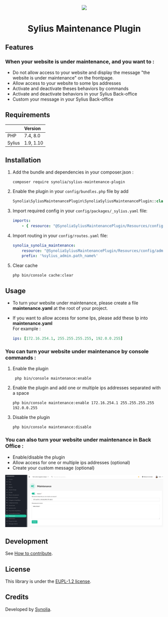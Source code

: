 <p align="center">
    <a href="https://sylius.com" target="_blank">
        <img src="https://demo.sylius.com/assets/shop/img/logo.png" />
    </a>
</p>

<h1 align="center">Sylius Maintenance Plugin</h1>


## Features

### When your website is under maintenance, and you want to :

* Do not allow access to your website and display the message "the website is under maintenance" on the frontpage.
* Allow access to your website to some Ips addresses
* Activate and deactivate theses behaviors by commands
* Activate and deactivate behaviors in your Sylius Back-office
* Custom your message in your Sylius Back-office

## Requirements

| | Version |
| :--- | :--- |
| PHP  | 7.4,  8.0 |
| Sylius | 1.9, 1.10 |

## Installation

1. Add the bundle and dependencies in your composer.json :

    ``` shell   
    composer require synolia/sylius-maintenance-plugin
    ```

2. Enable the plugin in your `config/bundles.php` file by add

    ``` php    
    Synolia\SyliusMaintenancePlugin\SynoliaSyliusMaintenancePlugin::class => ['all' => true],
    ```

3. Import required config in your `config/packages/_sylius.yaml` file:

    ``` yaml    
    imports:
        - { resource: "@SynoliaSyliusMaintenancePlugin/Resources/config/config.yaml" }
    ```

4. Import routing in your `config/routes.yaml` file:

    ``` yaml   
    synolia_synolia_maintenance:
        resource: "@SynoliaSyliusMaintenancePlugin/Resources/config/admin_routing.yaml"
        prefix: '%sylius_admin.path_name%'
    ```

6. Clear cache

    ``` shell
    php bin/console cache:clear
    ```
   
## Usage

- To turn your website under maintenance, please create a file **maintenance.yaml** at the root of your project.
- If you want to allow access for some Ips, please add these Ip into **maintenance.yaml**   
   For example :   
    
    ``` yaml   
    ips: [172.16.254.1, 255.255.255.255, 192.0.0.255]
    ```
  
### You can turn your website under maintenance by console commands :

  1. Enable the plugin

     ``` shell
      php bin/console maintenance:enable
      ```
  2. Enable the plugin and add one or multiple ips addresses separated with a space

      ``` shell
      php bin/console maintenance:enable 172.16.254.1 255.255.255.255 192.0.0.255
      ```
  3. Disable the plugin

      ``` shell
      php bin/console maintenance:disable
      ```
     
### You can also turn your website under maintenance in Back Office :     

- Enable/disable the plugin
- Allow access for one or multiple ips addresses (optional)
- Create your custom message (optional)

![Alt text](images/maintenance.png "maintenance_configure")

## Development

See [How to contribute](CONTRIBUTING.md).

## License

This library is under the [EUPL-1.2 license](LICENSE).

## Credits

Developed by [Synolia](https://synolia.com/).
